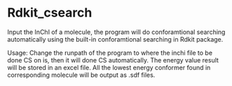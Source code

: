 # Rdkit_csearch

Input the InChI of a molecule, the program will do conforamtional searching automatically using the built-in conforamtional searching in Rdkit package.

Usage:
Change the runpath of the program to where the inchi file to be done CS on is, then it will done CS automatically.
The energy value result will be stored in an excel file.
All the lowest energy conformer found in corresponding molecule will be output as .sdf files.
